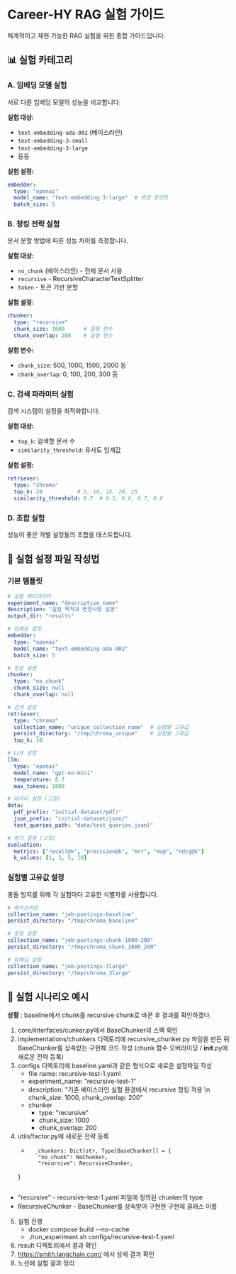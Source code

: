 # Career-HY RAG 실험 가이드

체계적이고 재현 가능한 RAG 실험을 위한 종합 가이드입니다.


## 📊 실험 카테고리

### A. 임베딩 모델 실험
서로 다른 임베딩 모델의 성능을 비교합니다.

**실험 대상:**
- `text-embedding-ada-002` (베이스라인)
- `text-embedding-3-small`
- `text-embedding-3-large`
- 등등

**실험 설정:**
```yaml
embedder:
  type: "openai"
  model_name: "text-embedding-3-large"  # 변경 포인트
  batch_size: 5
```

### B. 청킹 전략 실험
문서 분할 방법에 따른 성능 차이를 측정합니다.

**실험 대상:**
- `no_chunk` (베이스라인) - 전체 문서 사용
- `recursive` - RecursiveCharacterTextSplitter
- `token` - 토큰 기반 분할

**실험 설정:**
```yaml
chunker:
  type: "recursive"
  chunk_size: 1000      # 실험 변수
  chunk_overlap: 200    # 실험 변수
```

**실험 변수:**
- `chunk_size`: 500, 1000, 1500, 2000 등
- `chunk_overlap`: 0, 100, 200, 300 등

### C. 검색 파라미터 실험
검색 시스템의 설정을 최적화합니다.

**실험 대상:**
- `top_k`: 검색할 문서 수
- `similarity_threshold`: 유사도 임계값

**실험 설정:**
```yaml
retriever:
  type: "chroma"
  top_k: 20           # 5, 10, 15, 20, 25
  similarity_threshold: 0.7  # 0.5, 0.6, 0.7, 0.8
```

### D. 조합 실험
성능이 좋은 개별 설정들의 조합을 테스트합니다.


## 🔬 실험 설정 파일 작성법

### 기본 템플릿
```yaml
# 실험 메타데이터
experiment_name: "descriptive_name"
description: "실험 목적과 변경사항 설명"
output_dir: "results"

# 임베딩 설정
embedder:
  type: "openai"
  model_name: "text-embedding-ada-002"
  batch_size: 5

# 청킹 설정
chunker:
  type: "no_chunk"
  chunk_size: null
  chunk_overlap: null

# 검색 설정
retriever:
  type: "chroma"
  collection_name: "unique_collection_name"  # 실험별 고유값
  persist_directory: "/tmp/chroma_unique"    # 실험별 고유값
  top_k: 10

# LLM 설정
llm:
  type: "openai"
  model_name: "gpt-4o-mini"
  temperature: 0.7
  max_tokens: 1000

# 데이터 설정 (고정)
data:
  pdf_prefix: "initial-dataset/pdf/"
  json_prefix: "initial-dataset/json/"
  test_queries_path: "data/test_queries.jsonl"

# 평가 설정 (고정)
evaluation:
  metrics: ["recall@k", "precision@k", "mrr", "map", "ndcg@k"]
  k_values: [1, 3, 5, 10]
```

### 실험별 고유값 설정
충돌 방지를 위해 각 실험마다 고유한 식별자를 사용합니다.

```yaml
# 베이스라인
collection_name: "job-postings-baseline"
persist_directory: "/tmp/chroma_baseline"

# 청킹 실험
collection_name: "job-postings-chunk-1000-200"
persist_directory: "/tmp/chroma_chunk_1000_200"

# 임베딩 실험
collection_name: "job-postings-3large"
persist_directory: "/tmp/chroma_3large"
```


## 🎯 실험 시나리오 예시

**상황** : baseline에서 chunk를 recursive chunk로 바꾼 후 결과를 확인하겠다.
1. core/interfaces/cunker.py에서 BaseChunker의 스펙 확인
2. implementations/chunkers 디렉토리에 recursive_chunker.py 파일을 만든 뒤 BaseChunker를 상속받는 구현체 코드 작성 (chunk 함수 오버라이딩 / __init__.py에 새로운 전략 등록)
3. configs 디렉토리에 baseline.yaml과 같은 형식으로 새로운 설정파일 작성
   - file name: recursive-test-1.yaml
   - experiment_name: "recursive-test-1"
   - description: "기존 베이스라인 실험 환경에서 recursive 청킹 적용 \n chunk_size: 1000, chunk_overlap: 200"
   - chunker
     - type: "recursive"
     - chunk_size: 1000
     - chunk_overlap: 200
4. utils/factor.py에 새로운 전략 등록
   - ```
       _chunkers: Dict[str, Type[BaseChunker]] = {
        "no_chunk": NoChunker,
        "recursive": RecursiveChunker,
    }
    ```
  - "recursive" - recursive-test-1.yaml 파일에 정의된 chunker의 type
  - RecursiveChunker - BaseChunker를 상속받아 구현한 구현체 클래스 이름
5. 실험 진행
   - docker compose build --no-cache
   - ./run_experiment.sh configs/recursive-test-1.yaml
6. result 디렉토리에서 결과 확인
7. https://smith.langchain.com/ 에서 상세 결과 확인
8. 노션에 실험 결과 정리
